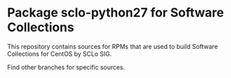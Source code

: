 # Package sclo-python27 for Software Collections

This repository contains sources for RPMs that are used
to build Software Collections for CentOS by SCLo SIG.

Find other branches for specific sources.

